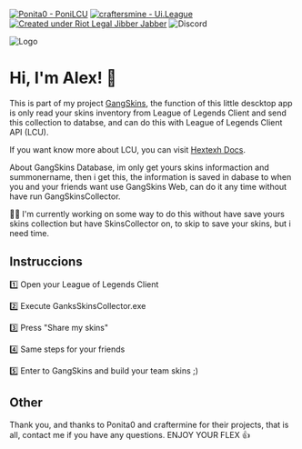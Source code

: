 [![Ponita0 - PoniLCU](https://img.shields.io/static/v1?label=Ponita0&message=PoniLCU&color=pink&logo=github)](https://github.com/Ponita0/PoniLCU "Go to GitHub repo")
[![craftersmine - Ui.League](https://img.shields.io/static/v1?label=craftersmine&message=Ui.League&color=blue&logo=github)](https://github.com/craftersmine/Ui.League "Go to GitHub repo")
[![Created under Riot Legal Jibber Jabber](https://img.shields.io/badge/created_under-Riot_Legal_Jibber_Jabber-red?logo=riot-games)](https://www.riotgames.com/en/legal)
![Discord](https://img.shields.io/badge/discord-@olmosvill-5865f2?logo=discord&logoColor=white)


![Logo](https://firebasestorage.googleapis.com/v0/b/gangskinsbyplolyers.appspot.com/o/GangSkins%2FImages%2FpLOLyerslogo2%20120x120.png?alt=media&token=40747810-ddd5-4a95-aeb8-227a9a48c4fa)
 

# Hi, I'm Alex! 👋

 This is part of my project [GangSkins](https://gangskins.netlify.app/), 
 the function of this little descktop app is only read your skins inventory from  League of Legends Client and send this collection     to databse, and can do this with League of Legends Client API (LCU).

 If you want know more about LCU, you can visit [Hextexh Docs](https://hextechdocs.dev/getting-started-with-the-lcu-api/).

 About GangSkins Database, im only get yours skins informaction and summonername, then i get this, the information is saved in dabase to when you and your friends want use GangSkins Web, can do it any time without have run GangSkinsCollector.
 
 👩‍💻 I'm currently working on some way to do this without have save yours skins collection but have SkinsCollector on, to skip to save your skins, but i need time. 




 
 




## Instruccions

1️⃣ Open your League of Legends Client

2️⃣ Execute  GanksSkinsCollector.exe

3️⃣ Press "Share my skins"

4️⃣ Same steps for your friends

5️⃣ Enter to GangSkins and build your team skins ;)


## Other
Thank you, and thanks to Ponita0 and craftermine for their projects, that is all, contact me if you have any questions.
 ENJOY YOUR FLEX 👍

